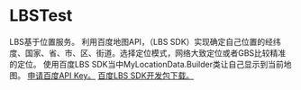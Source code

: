 # LBSTest
  LBS基于位置服务。
  利用百度地图API，（LBS SDK）实现确定自己位置的经纬度、国家、省、市、区、街道。选择定位模式，网络大致定位或者GBS比较精准的定位。
  使用百度LBS SDK当中MyLocationData.Builder类让自己显示到当前地图。 [申请百度API Key。](http://developer.bai.com/user/reg) [百度LBS SDK开发包下载。](http://lbsyun.baidu.com/sdk/download)